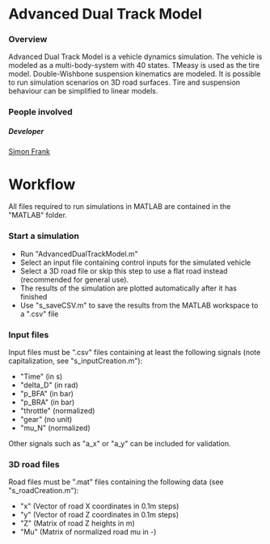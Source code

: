 # Advanced Dual Track Model

### Overview
Advanced Dual Track Model is a vehicle dynamics simulation. The vehicle is modeled as a multi-body-system with 40 states. TMeasy is used as the tire model. 
Double-Wishbone suspension kinematics are modeled. It is possible to run simulation scenarios on 3D road surfaces. 
Tire and suspension behaviour can be simplified to linear models. 

### People involved

##### Developer
[Simon Frank](mailto:simon.sf.frank@tum.de)

# Workflow
All files required to run simulations in MATLAB are contained in the "MATLAB" folder. 

### Start a simulation
* Run "AdvancedDualTrackModel.m"
* Select an input file containing control inputs for the simulated vehicle
* Select a 3D road file or skip this step to use a flat road instead (recommended for general use). 
* The results of the simulation are plotted automatically after it has finished
* Use "s_saveCSV.m" to save the results from the MATLAB workspace to a ".csv" file

### Input files
Input files must be ".csv" files containing at least the following signals (note capitalization, see "s_inputCreation.m"): 
* "Time" (in s)
* "delta_D" (in rad)
* "p_BFA" (in bar)
* "p_BRA" (in bar)
* "throttle" (normalized)
* "gear" (no unit)
* "mu_N" (normalized)

Other signals such as "a_x" or "a_y" can be included for validation. 

### 3D road files
Road files must be ".mat" files containing the following data (see "s_roadCreation.m"): 
* "x" (Vector of road X coordinates in 0.1m steps)
* "y" (Vector of road Z coordinates in 0.1m steps)
* "Z" (Matrix of road Z heights in m)
* "Mu" (Matrix of normalized road mu in -)
